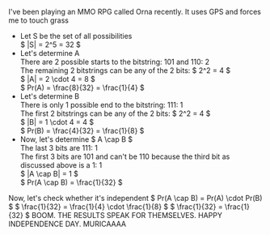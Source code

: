 I've been playing an MMO RPG called Orna recently. It uses GPS and forces me to touch grass

<ul>
    <li> Let S be the set of all possibilities <br/> 
    $ |S| = 2^5 = 32 $
    <li> Let's determine A <br/> 
    There are 2 possible starts to the bitstring: 101 and 110: 2 <br/> 
    The remaining 2 bitstrings can be any of the 2 bits: $ 2^2 = 4 $ <br/> 
    $ |A| = 2 \cdot 4 = 8 $ <br/> 
    $ Pr(A) = \frac{8}{32} = \frac{1}{4} $
    <li> Let's determine B <br/> 
    There is only 1 possible end to the bitstring: 111: 1 <br/> 
    The first 2 bitstrings can be any of the 2 bits: $ 2^2 = 4 $ <br/> 
    $ |B| = 1 \cdot 4 = 4 $ <br/> 
    $ Pr(B) = \frac{4}{32} = \frac{1}{8} $
    <li> Now, let's determine $ A \cap B $ <br/> 
    The last 3 bits are 111: 1 <br/> 
    The first 3 bits are 101 and can't be 110 because the third bit as discussed above is a 1: 1 <br/> 
    $ |A \cap B| = 1 $ <br/> 
    $ Pr(A \cap B) = \frac{1}{32} $
</ul>
Now, let's check whether it's independent 
$ Pr(A \cap B) = Pr(A) \cdot Pr(B) $ 
$ \frac{1}{32} = \frac{1}{4} \cdot \frac{1}{8} $ 
$ \frac{1}{32} = \frac{1}{32} $ 
BOOM. THE RESULTS SPEAK FOR THEMSELVES. HAPPY INDEPENDENCE DAY. MURICAAAA
